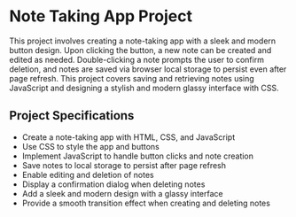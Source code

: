 # Note Taking App Project

This project involves creating a note-taking app with a sleek and modern button design. Upon clicking the button, a new note can be created and edited as needed. Double-clicking a note prompts the user to confirm deletion, and notes are saved via browser local storage to persist even after page refresh. This project covers saving and retrieving notes using JavaScript and designing a stylish and modern glassy interface with CSS.

## Project Specifications

- Create a note-taking app with HTML, CSS, and JavaScript
- Use CSS to style the app and buttons
- Implement JavaScript to handle button clicks and note creation
- Save notes to local storage to persist after page refresh
- Enable editing and deletion of notes
- Display a confirmation dialog when deleting notes
- Add a sleek and modern design with a glassy interface
- Provide a smooth transition effect when creating and deleting notes
